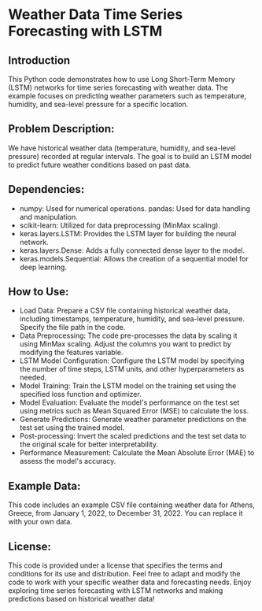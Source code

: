 # Weather Data Time Series Forecasting with LSTM

## Introduction 
This Python code demonstrates how to use Long Short-Term Memory (LSTM) networks for time series forecasting with weather data. The example focuses on predicting weather parameters such as temperature, humidity, and sea-level pressure for a specific location.

## Problem Description: 
We have historical weather data (temperature, humidity, and sea-level pressure) recorded at regular intervals. The goal is to build an LSTM model to predict future weather conditions based on past data.

## Dependencies: 
- numpy: Used for numerical operations. pandas: Used for data handling and manipulation. 
- scikit-learn: Utilized for data preprocessing (MinMax scaling). 
- keras.layers.LSTM: Provides the LSTM layer for building the neural network. 
- keras.layers.Dense: Adds a fully connected dense layer to the model. 
- keras.models.Sequential: Allows the creation of a sequential model for deep learning.

## How to Use:
- Load Data: Prepare a CSV file containing historical weather data, including timestamps, temperature, humidity, and sea-level pressure. Specify the file path in the code.
- Data Preprocessing: The code pre-processes the data by scaling it using MinMax scaling. Adjust the columns you want to predict by modifying the features variable.
- LSTM Model Configuration: Configure the LSTM model by specifying the number of time steps, LSTM units, and other hyperparameters as needed.
- Model Training: Train the LSTM model on the training set using the specified loss function and optimizer.
- Model Evaluation: Evaluate the model's performance on the test set using metrics such as Mean Squared Error (MSE) to calculate the loss.
- Generate Predictions: Generate weather parameter predictions on the test set using the trained model.
- Post-processing: Invert the scaled predictions and the test set data to the original scale for better interpretability.
- Performance Measurement: Calculate the Mean Absolute Error (MAE) to assess the model's accuracy.

## Example Data:
This code includes an example CSV file containing weather data for Athens, Greece, from January 1, 2022, to December 31, 2022. You can replace it with your own data.

## License: 
This code is provided under a license that specifies the terms and conditions for its use and distribution. Feel free to adapt and modify the code to work with your specific weather data and forecasting needs. Enjoy exploring time series forecasting with LSTM networks and making predictions based on historical weather data!
